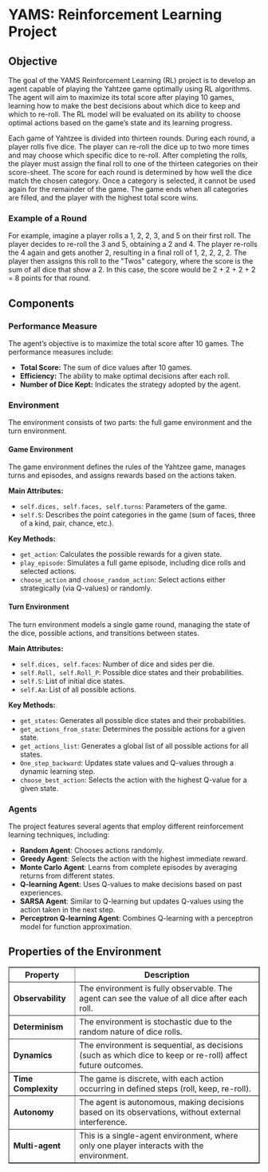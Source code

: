 <h1>YAMS: Reinforcement Learning Project</h1>

<h2>Objective</h2>
<p>The goal of the YAMS Reinforcement Learning (RL) project is to develop an agent capable of playing the Yahtzee game optimally using RL algorithms. The agent will aim to maximize its total score after playing 10 games, learning how to make the best decisions about which dice to keep and which to re-roll. The RL model will be evaluated on its ability to choose optimal actions based on the game’s state and its learning progress.</p>

<p>Each game of Yahtzee is divided into thirteen rounds. During each round, a player rolls five dice. The player can re-roll the dice up to two more times and may choose which specific dice to re-roll. After completing the rolls, the player must assign the final roll to one of the thirteen categories on their score-sheet. The score for each round is determined by how well the dice match the chosen category. Once a category is selected, it cannot be used again for the remainder of the game. The game ends when all categories are filled, and the player with the highest total score wins.</p>

<h3>Example of a Round</h3>
<p>For example, imagine a player rolls a 1, 2, 2, 3, and 5 on their first roll. The player decides to re-roll the 3 and 5, obtaining a 2 and 4. The player re-rolls the 4 again and gets another 2, resulting in a final roll of 1, 2, 2, 2, 2. The player then assigns this roll to the "Twos" category, where the score is the sum of all dice that show a 2. In this case, the score would be 2 + 2 + 2 + 2 = 8 points for that round.</p>

<h2>Components</h2>

<h3>Performance Measure</h3>
<p>The agent’s objective is to maximize the total score after 10 games. The performance measures include:</p>
<ul>
    <li><strong>Total Score:</strong> The sum of dice values after 10 games.</li>
    <li><strong>Efficiency:</strong> The ability to make optimal decisions after each roll.</li>
    <li><strong>Number of Dice Kept:</strong> Indicates the strategy adopted by the agent.</li>
</ul>

<h3>Environment</h3>
<p>The environment consists of two parts: the full game environment and the turn environment.</p>

<h4>Game Environment</h4>
<p>The game environment defines the rules of the Yahtzee game, manages turns and episodes, and assigns rewards based on the actions taken.</p>
<p><strong>Main Attributes:</strong></p>
<ul>
    <li><code>self.dices, self.faces, self.turns</code>: Parameters of the game.</li>
    <li><code>self.S</code>: Describes the point categories in the game (sum of faces, three of a kind, pair, chance, etc.).</li>
</ul>
<p><strong>Key Methods:</strong></p>
<ul>
    <li><code>get_action</code>: Calculates the possible rewards for a given state.</li>
    <li><code>play_episode</code>: Simulates a full game episode, including dice rolls and selected actions.</li>
    <li><code>choose_action</code> and <code>choose_random_action</code>: Select actions either strategically (via Q-values) or randomly.</li>
</ul>

<h4>Turn Environment</h4>
<p>The turn environment models a single game round, managing the state of the dice, possible actions, and transitions between states.</p>
<p><strong>Main Attributes:</strong></p>
<ul>
    <li><code>self.dices, self.faces</code>: Number of dice and sides per die.</li>
    <li><code>self.Roll, self.Roll_P</code>: Possible dice states and their probabilities.</li>
    <li><code>self.S</code>: List of initial dice states.</li>
    <li><code>self.Aa</code>: List of all possible actions.</li>
</ul>
<p><strong>Key Methods:</strong></p>
<ul>
    <li><code>get_states</code>: Generates all possible dice states and their probabilities.</li>
    <li><code>get_actions_from_state</code>: Determines the possible actions for a given state.</li>
    <li><code>get_actions_list</code>: Generates a global list of all possible actions for all states.</li>
    <li><code>One_step_backward</code>: Updates state values and Q-values through a dynamic learning step.</li>
    <li><code>choose_best_action</code>: Selects the action with the highest Q-value for a given state.</li>
</ul>

<h3>Agents</h3>
<p>The project features several agents that employ different reinforcement learning techniques, including:</p>
<ul>
    <li><strong>Random Agent</strong>: Chooses actions randomly.</li>
    <li><strong>Greedy Agent</strong>: Selects the action with the highest immediate reward.</li>
    <li><strong>Monte Carlo Agent</strong>: Learns from complete episodes by averaging returns from different states.</li>
    <li><strong>Q-learning Agent</strong>: Uses Q-values to make decisions based on past experiences.</li>
    <li><strong>SARSA Agent</strong>: Similar to Q-learning but updates Q-values using the action taken in the next step.</li>
    <li><strong>Perceptron Q-learning Agent</strong>: Combines Q-learning with a perceptron model for function approximation.</li>
</ul>

<h2>Properties of the Environment</h2>
<table border="1" cellpadding="10">
    <tr>
        <th>Property</th>
        <th>Description</th>
    </tr>
    <tr>
        <td><strong>Observability</strong></td>
        <td>The environment is fully observable. The agent can see the value of all dice after each roll.</td>
    </tr>
    <tr>
        <td><strong>Determinism</strong></td>
        <td>The environment is stochastic due to the random nature of dice rolls.</td>
    </tr>
    <tr>
        <td><strong>Dynamics</strong></td>
        <td>The environment is sequential, as decisions (such as which dice to keep or re-roll) affect future outcomes.</td>
    </tr>
    <tr>
        <td><strong>Time Complexity</strong></td>
        <td>The game is discrete, with each action occurring in defined steps (roll, keep, re-roll).</td>
    </tr>
    <tr>
        <td><strong>Autonomy</strong></td>
        <td>The agent is autonomous, making decisions based on its observations, without external interference.</td>
    </tr>
    <tr>
        <td><strong>Multi-agent</strong></td>
        <td>This is a single-agent environment, where only one player interacts with the environment.</td>
    </tr>
</table>
